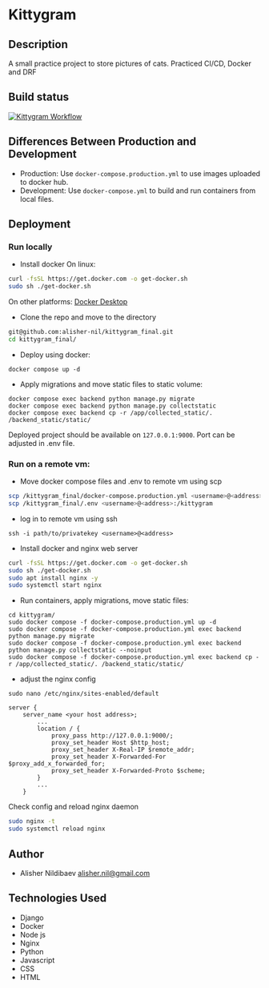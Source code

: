 # Kittygram
## Description
A small practice project to store pictures of cats.
Practiced CI/CD, Docker and DRF
## Build status
[![Kittygram Workflow](https://github.com/alisher-nil/kittygram/actions/workflows/main.yml/badge.svg?branch=main&event=push)](https://github.com/alisher-nil/kittygram/actions/workflows/main.yml)
## Differences Between Production and Development
- Production:
  Use `docker-compose.production.yml` to use images uploaded to docker hub.
- Development:
  Use `docker-compose.yml` to build and run containers from local files.
## Deployment

### Run locally
- Install docker
On linux:
```bash
curl -fsSL https://get.docker.com -o get-docker.sh
sudo sh ./get-docker.sh
```
On other platforms:
[Docker Desktop](https://www.docker.com/products/docker-desktop/)
- Clone the repo and move to the directory
```bash
git@github.com:alisher-nil/kittygram_final.git
cd kittygram_final/
```
- Deploy using docker:
```
docker compose up -d
```
- Apply migrations and move static files to static volume:
```
docker compose exec backend python manage.py migrate
docker compose exec backend python manage.py collectstatic
docker compose exec backend cp -r /app/collected_static/. /backend_static/static/
```
Deployed project should be available on `127.0.0.1:9000`. Port can be adjusted in .env file.
### Run on a remote vm:
- Move docker compose files and .env to remote vm using scp
```bash
scp /kittygram_final/docker-compose.production.yml <username>@<address>:/kittygram
scp /kittygram_final/.env <username>@<address>:/kittygram
```
- log in to remote vm using ssh
```
ssh -i path/to/privatekey <username>@<address>
```
- Install docker and nginx web server
```bash
curl -fsSL https://get.docker.com -o get-docker.sh
sudo sh ./get-docker.sh
sudo apt install nginx -y
sudo systemctl start nginx
```
- Run containers, apply migrations, move static files:
```
cd kittygram/
sudo docker compose -f docker-compose.production.yml up -d
sudo docker compose -f docker-compose.production.yml exec backend python manage.py migrate
sudo docker compose -f docker-compose.production.yml exec backend python manage.py collectstatic --noinput
sudo docker compose -f docker-compose.production.yml exec backend cp -r /app/collected_static/. /backend_static/static/
```
- adjust the nginx config
```
sudo nano /etc/nginx/sites-enabled/default
```

```properties
server {
    server_name <your host address>;
        ...
        location / {
            proxy_pass http://127.0.0.1:9000/;
            proxy_set_header Host $http_host;
            proxy_set_header X-Real-IP $remote_addr;
            proxy_set_header X-Forwarded-For $proxy_add_x_forwarded_for;
            proxy_set_header X-Forwarded-Proto $scheme;
        }
        ...
    }
```
Check config and reload nginx daemon
```bash
sudo nginx -t
sudo systemctl reload nginx
```
## Author
- Alisher Nildibaev alisher.nil@gmail.com

## Technologies Used
- Django
- Docker
- Node js
- Nginx
- Python
- Javascript
- CSS
- HTML
